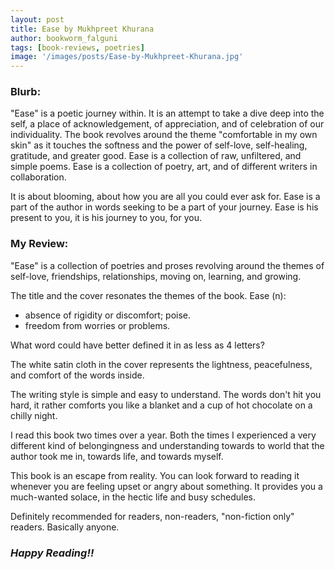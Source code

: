 ```yaml
---
layout: post
title: Ease by Mukhpreet Khurana
author: bookworm_falguni
tags: [book-reviews, poetries]
image: '/images/posts/Ease-by-Mukhpreet-Khurana.jpg'
---
```


### **Blurb:**
"Ease" is a poetic journey within. It is an attempt to take a dive deep into the self, a place of acknowledgement, of appreciation, and of celebration of our individuality. The book revolves around the theme "comfortable in my own skin" as it touches the softness and the power of self-love, self-healing, gratitude, and greater good. Ease is a collection of raw, unfiltered, and simple poems. Ease is a collection of poetry, art, and of different writers in collaboration.

It is about blooming, about how you are all you could ever ask for. Ease is a part of the author in words seeking to be a part of your journey. Ease is his present to you, it is his journey to you, for you.

### **My Review:**
"Ease" is a collection of poetries and proses revolving around the themes of self-love, friendships, relationships, moving on, learning, and growing. 

The title and the cover resonates the themes of the book.
Ease (n):
- absence of rigidity or discomfort; poise.
- freedom from worries or problems.

What word could have better defined it in as less as 4 letters?

The white satin cloth in the cover represents the lightness, peacefulness, and comfort of the words inside.

The writing style is simple and easy to understand. The words don't hit you hard, it rather comforts you like a blanket and a cup of hot chocolate on a chilly night.

I read this book two times over a year. Both the times I experienced a very different kind of belongingness and understanding towards to world that the author took me in, towards life, and towards myself.

This book is an escape from reality. You can look forward to reading it whenever you are feeling upset or angry about something. It provides you a much-wanted solace, in the hectic life and busy schedules.

Definitely recommended for readers, non-readers, "non-fiction only" readers. Basically anyone.

### ***Happy Reading!!***
